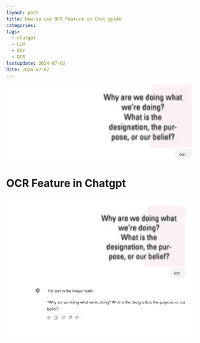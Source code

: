 ```yaml
---
layout: post
title: How-to use OCR Feature in Chat gpt4o
categories: 
tags:
  - chatgpt
  - LLM
  - DIY
  - OCR
lastupdate: 2024-07-02
date: 2024-07-02
---
```

![](../pics/2024-07-02-ocr-feature_image_1.png)
# OCR Feature in Chatgpt

![](../pics/2024-07-02-ocr-feature_image_2.png)

